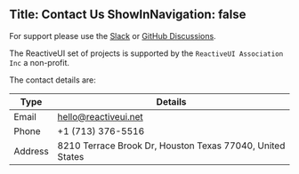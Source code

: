 Title: Contact Us
ShowInNavigation: false
---

For support please use the [Slack](https://join.slack.com/t/reactivex/shared_invite/zt-lt48skpz-G5WDYOAuzA80_MByZrLT0g) or [GitHub Discussions](https://github.com/reactiveui/ReactiveUI/discussions).

The ReactiveUI set of projects is supported by the `ReactiveUI Association Inc` a non-profit.

The contact details are:

| Type | Details |
| --- | --- |
| Email | hello@reactiveui.net |
| Phone | +1 (713) 376-5516 |
| Address | 8210 Terrace Brook Dr, Houston Texas 77040, United States |
